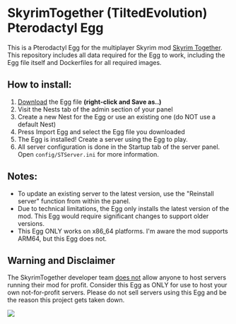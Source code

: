 # SkyrimTogether (TiltedEvolution) Pterodactyl Egg

This is a Pterodactyl Egg for the multiplayer Skyrim mod [Skyrim Together](https://skyrim-together.com/). This repository includes all data required for the Egg to work, including the Egg file itself and Dockerfiles for all required images.

## How to install:

1. [Download](https://raw.githubusercontent.com/Technoguyfication/SkyrimTogether-Egg/master/egg-skyrim-together.json) the Egg file **(right-click and Save as..)**
2. Visit the Nests tab of the admin section of your panel
3. Create a new Nest for the Egg or use an existing one (do NOT use a default Nest)
4. Press Import Egg and select the Egg file you downloaded
5. The Egg is installed! Create a server using the Egg to play.
6. All server configuration is done in the Startup tab of the server panel. Open `config/STServer.ini` for more information.

## Notes:

- To update an existing server to the latest version, use the "Reinstall server" function from within the panel.
- Due to technical limitations, the Egg only installs the latest version of the mod. This Egg would require significant changes to support older versions.
- This Egg ONLY works on x86_64 platforms. I'm aware the mod supports ARM64, but this Egg does not.

## Warning and Disclaimer

The SkyrimTogether developer team [does not](https://discord.com/channels/247835175860305931/247844509726015488/823697815939186699) allow anyone to host servers running their mod for profit. Consider this Egg as ONLY for use to host your own not-for-profit servers. Please do not sell servers using this Egg and be the reason this project gets taken down.

![](https://user-images.githubusercontent.com/45578026/112071776-9e436580-8bc4-11eb-9162-c26b3903ec1d.png)
